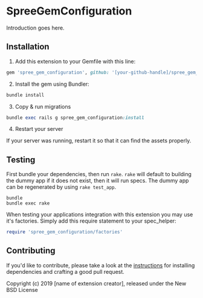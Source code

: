 # SpreeGemConfiguration

Introduction goes here.

## Installation

1. Add this extension to your Gemfile with this line:
  ```ruby
  gem 'spree_gem_configuration', github: '[your-github-handle]/spree_gem_configuration'
  ```

2. Install the gem using Bundler:
  ```ruby
  bundle install
  ```

3. Copy & run migrations
  ```ruby
  bundle exec rails g spree_gem_configuration:install
  ```

4. Restart your server

  If your server was running, restart it so that it can find the assets properly.

## Testing

First bundle your dependencies, then run `rake`. `rake` will default to building the dummy app if it does not exist, then it will run specs. The dummy app can be regenerated by using `rake test_app`.

```shell
bundle
bundle exec rake
```

When testing your applications integration with this extension you may use it's factories.
Simply add this require statement to your spec_helper:

```ruby
require 'spree_gem_configuration/factories'
```


## Contributing

If you'd like to contribute, please take a look at the
[instructions](CONTRIBUTING.md) for installing dependencies and crafting a good
pull request.

Copyright (c) 2019 [name of extension creator], released under the New BSD License
